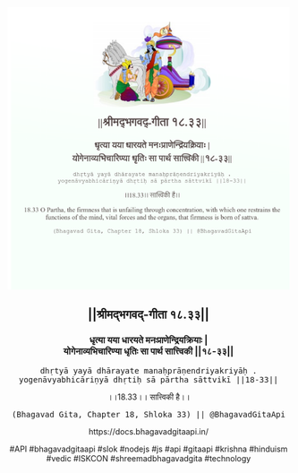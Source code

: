 <img src="../../asset/BG_18_33.png"/>
<center><h2>||श्रीमद्‍भगवद्‍-गीता १८.३३||</h2>
<h3>धृत्या यया धारयते मनःप्राणेन्द्रियक्रियाः |<br/>योगेनाव्यभिचारिण्या धृतिः सा पार्थ सात्त्विकी ||१८-३३||</h3>
<pre>dhṛtyā yayā dhārayate manaḥprāṇendriyakriyāḥ .<br/>yogenāvyabhicāriṇyā dhṛtiḥ sā pārtha sāttvikī ||18-33||</pre>
<p>।।18.33।। सात्त्विकी है।।</p>
<pre>(Bhagavad Gita, Chapter 18, Shloka 33) || @BhagavadGitaApi</pre><p>https://docs.bhagavadgitaapi.in/</p><p>#API #bhagavadgitaapi #slok #nodejs #js #api #gitaapi #krishna #hinduism #vedic #ISKCON #shreemadbhagavadgita #technology</p></center>
